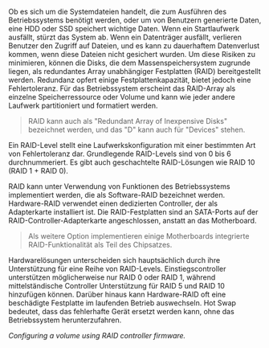 
Ob es sich um die Systemdateien handelt, die zum Ausführen des Betriebssystems benötigt werden, oder um von Benutzern generierte Daten, eine HDD oder SSD speichert wichtige Daten. Wenn ein Startlaufwerk ausfällt, stürzt das System ab. Wenn ein Datenträger ausfällt, verlieren Benutzer den Zugriff auf Dateien, und es kann zu dauerhaftem Datenverlust kommen, wenn diese Dateien nicht gesichert wurden. Um diese Risiken zu minimieren, können die Disks, die dem Massenspeichersystem zugrunde liegen, als redundantes Array unabhängiger Festplatten (RAID) bereitgestellt werden. Redundanz opfert einige Festplattenkapazität, bietet jedoch eine Fehlertoleranz. Für das Betriebssystem erscheint das RAID-Array als einzelne Speicherressource oder Volume und kann wie jeder andere Laufwerk partitioniert und formatiert werden.

> RAID kann auch als "Redundant Array of Inexpensive Disks" bezeichnet werden, und das "D" kann auch für "Devices" stehen.

Ein RAID-Level stellt eine Laufwerkskonfiguration mit einer bestimmten Art von Fehlertoleranz dar. Grundlegende RAID-Levels sind von 0 bis 6 durchnummeriert. Es gibt auch geschachtelte RAID-Lösungen wie RAID 10 (RAID 1 + RAID 0).

RAID kann unter Verwendung von Funktionen des Betriebssystems implementiert werden, die als Software-RAID bezeichnet werden. Hardware-RAID verwendet einen dedizierten Controller, der als Adapterkarte installiert ist. Die RAID-Festplatten sind an SATA-Ports auf der RAID-Controller-Adapterkarte angeschlossen, anstatt an das Motherboard.

> Als weitere Option implementieren einige Motherboards integrierte RAID-Funktionalität als Teil des Chipsatzes.

Hardwarelösungen unterscheiden sich hauptsächlich durch ihre Unterstützung für eine Reihe von RAID-Levels. Einstiegscontroller unterstützen möglicherweise nur RAID 0 oder RAID 1, während mittelständische Controller Unterstützung für RAID 5 und RAID 10 hinzufügen können. Darüber hinaus kann Hardware-RAID oft eine beschädigte Festplatte im laufenden Betrieb auswechseln. Hot Swap bedeutet, dass das fehlerhafte Gerät ersetzt werden kann, ohne das Betriebssystem herunterzufahren.

_Configuring a volume using RAID controller firmware._